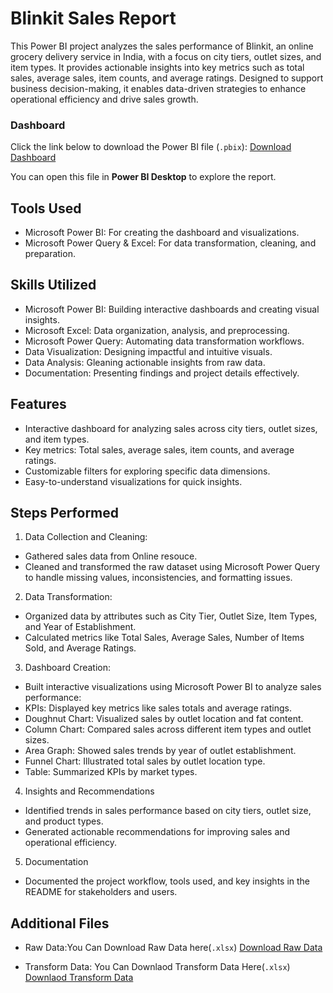# Blinkit Sales Report

This Power BI project analyzes the sales performance of Blinkit, an online grocery delivery service in India, with a focus on city tiers, outlet sizes, and item types. It provides actionable insights into key metrics such as total sales, average sales, item counts, and average ratings. Designed to support business decision-making, it enables data-driven strategies to enhance operational efficiency and drive sales growth.

### Dashboard
Click the link below to download the Power BI file (`.pbix`):
[Download Dashboard](https://github.com/anuragba01/Power_bi_blinkit_sales_report/blob/main/blinkit_sale_report.pbix)

You can open this file in **Power BI Desktop** to explore the report.





## Tools Used
- Microsoft Power BI: For creating the dashboard and visualizations.
- Microsoft Power Query & Excel: For data transformation, cleaning, and preparation.
## Skills Utilized
- Microsoft Power BI: Building interactive dashboards and creating visual insights.
- Microsoft Excel: Data organization, analysis, and preprocessing.
- Microsoft Power Query: Automating data transformation workflows.
- Data Visualization: Designing impactful and intuitive visuals.
- Data Analysis: Gleaning actionable insights from raw data.
- Documentation: Presenting findings and project details effectively. 
## Features
- Interactive dashboard for analyzing sales across city tiers, outlet sizes, and item types.
- Key metrics: Total sales, average sales, item counts, and   average ratings.
- Customizable filters for exploring specific data dimensions.
- Easy-to-understand visualizations for quick insights.




## Steps Performed
1.  Data Collection and Cleaning:
- Gathered sales data from Online resouce.
- Cleaned and transformed the raw dataset using Microsoft Power Query to handle missing values, inconsistencies, and formatting issues.
2. Data Transformation:
- Organized data by attributes such as City Tier, Outlet Size, Item Types, and Year of Establishment.
- Calculated metrics like Total Sales, Average Sales, Number of Items Sold, and Average Ratings.
3. Dashboard Creation:
- Built interactive visualizations using Microsoft Power BI to analyze sales performance:
- KPIs: Displayed key metrics like sales totals and average ratings.
- Doughnut Chart: Visualized sales by outlet location and fat content.
- Column Chart: Compared sales across different item types and outlet sizes.
- Area Graph: Showed sales trends by year of outlet establishment.
- Funnel Chart: Illustrated total sales by outlet location type.
- Table: Summarized KPIs by market types.
4. Insights and Recommendations
- Identified trends in sales performance based on city tiers, outlet size, and product types.
- Generated actionable recommendations for improving sales and operational efficiency.
5. Documentation
- Documented the project workflow, tools used, and key insights in the README for stakeholders and users.
## Additional Files 

- Raw Data:You Can Download Raw Data here(`.xlsx`)
[Download Raw Data](https://github.com/anuragba01/Power_bi_blinkit_sales_report/blob/main/BlinkIT%20Grocery%20Data%20(1).xlsx)

- Transform Data: You Can Downlaod Transform Data Here(`.xlsx`)
[Downlaod Transform Data](https://github.com/anuragba01/Power_bi_blinkit_sales_report/blob/main/blinkitcleandata.xlsx)
